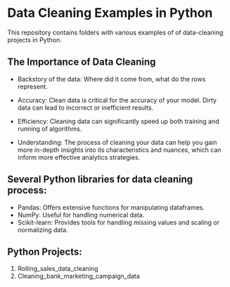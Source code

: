 # Data Cleaning Examples in Python

This repository contains folders with various examples of of data-cleaning projects in Python.
## The Importance of Data Cleaning
-  Backstory of the data: Where did it come from, what do the rows represent.

-  Accuracy: Clean data is critical for the accuracy of your model. Dirty data can lead to incorrect or inefficient results.

-  Efficiency: Cleaning data can significantly speed up both training and running of algorithms.

-  Understanding: The process of cleaning your data can help you gain more in-depth insights into its characteristics and nuances, which can inform more effective analytics strategies.

## Several Python libraries  for data cleaning process:

-  Pandas: Offers extensive functions for manipulating dataframes.
-  NumPy: Useful for handling numerical data.
-  Scikit-learn: Provides tools for handling missing values and scaling or normalizing data.

## Python Projects:

1. Rolling_sales_data_cleaning
2. Cleaning_bank_marketing_campaign_data